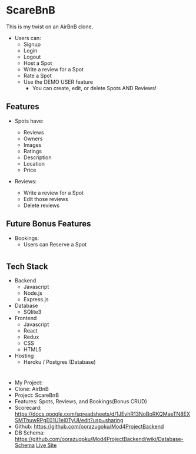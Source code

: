 # ScareBnB

This is my twist on an AirBnB clone.

* Users can:
    * Signup
    * Login
    * Logout
    * Host a Spot
    * Write a review for a Spot
    * Rate a Spot
    * Use the DEMO USER feature
        * You can create, edit, or delete Spots AND Reviews!

## Features

* Spots have:
    * Reviews
    * Owners
    * Images
    * Ratings
    * Description
    * Location
    * Price

* Reviews:
    * Write a review for a Spot
    * Edit those reviews
    * Delete reviews

## Future Bonus Features

* Bookings:
    * Users can Reserve a Spot


#

## Tech Stack

* Backend
    * Javascript
    * Node.js
    * Express.js
* Database
    * SQlite3
* Frontend
    * Javascript
    * React
    * Redux
    * CSS
    * HTML5
* Hosting
    * Heroku / Postgres (Database)

#

* My Project:
* Clone: AirBnB
* Project: ScareBnB
* Features: Spots, Reviews, and Bookings(Bonus CRUD)
* Scorecard: https://docs.google.com/spreadsheets/d/1JEvhR13NoBoRKQMaeTN8EXSMThuwRPgE01U1el0TyUI/edit?usp=sharing
* Github: https://github.com/oorazugoku/Mod4ProjectBackend
* DB Schema: https://github.com/oorazugoku/Mod4ProjectBackend/wiki/Database-Schema
<a href='https://airbnb-clone-ben-durham.herokuapp.com/'>Live Site</a>
